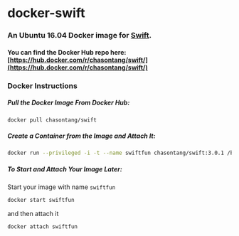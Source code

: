 # docker-swift

### An Ubuntu 16.04 Docker image for [Swift](https://swift.org).

#### You can find the Docker Hub repo here: [https://hub.docker.com/r/chasontang/swift/](https://hub.docker.com/r/chasontang/swift/)

### Docker Instructions

##### Pull the Docker Image From Docker Hub:

```bash
docker pull chasontang/swift
```

##### Create a Container from the Image and Attach It:

```bash
docker run --privileged -i -t --name swiftfun chasontang/swift:3.0.1 /bin/bash
```

##### To Start and Attach Your Image Later:

Start your image with name `swiftfun`

```bash
docker start swiftfun
```

and then attach it

```bash
docker attach swiftfun
```